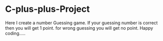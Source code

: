 # C-plus-plus-Project
Here I create a number  Guessing game. If your guessing number is correct then you will get 1 point. for wrong guessing you will get no point. Happy coding..... 
